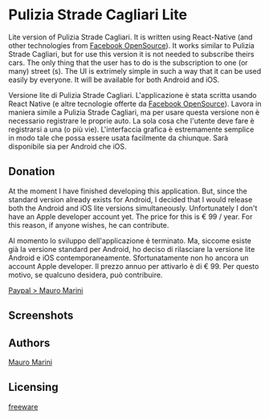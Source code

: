 # Pulizia Strade Cagliari Lite

Lite version of Pulizia Strade Cagliari. It is written using React-Native (and other technologies from [Facebook OpenSource](https://opensource.facebook.com)).
It works similar to Pulizia Strade Cagliari, but for use this version it is not needed to subscribe theirs cars. 
The only thing that the user has to do is the subscription to one (or many) street (s). The UI is extrimely simple in such a way that it can be used easily by everyone.
It will be available for both Android and iOS.


Versione lite di Pulizia Strade Cagliari. L'applicazione è stata scritta usando React Native (e altre tecnologie offerte da [Facebook OpenSource](https://opensource.facebook.com)).
Lavora in maniera simile a Pulizia Strade Cagliari, ma per usare questa versione non è necessario registrare le proprie auto.
La sola cosa che l'utente deve fare è registrarsi a una (o più vie). L'interfaccia grafica è estremamente semplice in modo tale che possa essere usata facilmente da chiunque.
Sarà disponibile sia per Android che iOS.

## Donation

At the moment I have finished developing this application. But, since the standard version already exists for Android, I decided that I would release both the Android and iOS lite versions simultaneously. Unfortunately I don't have an Apple developer account yet. The price for this is € 99 / year. For this reason, if anyone wishes, he can contribute.


Al momento lo sviluppo dell'applicazione è terminato. Ma, siccome esiste già la versione standard per Android, ho deciso di rilasciare la versione lite Android e iOS contemporaneamente. Sfortunatamente non ho ancora un account Apple developer. Il prezzo annuo per attivarlo è di € 99. Per questo motivo, se qualcuno desidera, può contribuire.


[Paypal > Mauro Marini](https://paypal.me/marinimau)

## Screenshots


## Authors

[Mauro Marini](https://github.com/marinimau)


## Licensing

[freeware](https://en.wikipedia.org/wiki/Freeware)
